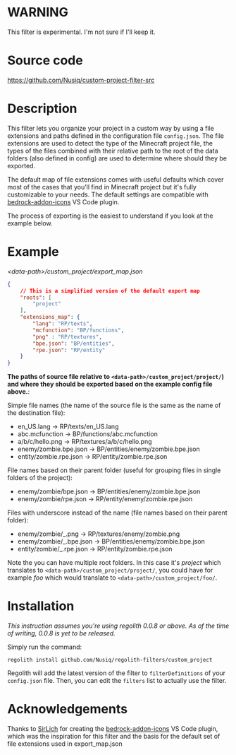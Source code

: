 # WARNING
This filter is experimental. I'm not sure if I'll keep it.

# Source code
https://github.com/Nusiq/custom-project-filter-src

# Description
This filter lets you organize your project in a custom way by using a file
extensions and paths defined in the configuration file `config.json`. The file
extensions are used to detect the type of the Minecraft project file, the types
of the files combined with their relative path to the root of the data folders
(also defined in config) are used to determine where should they be exported.

The default map of file extensions comes with useful defaults which cover most
of the cases that you'll find in Minecraft project but it's fully customizable
to your needs. The default settings are compatible with
[bedrock-addon-icons](https://github.com/SirLich/bedrock-addon-icons)
VS Code plugin.

The process of exporting is the easiest to understand if you look at the
example below.

# Example
_\<data-path\>/custom_project/export_map.json_
```json
{
    // This is a simplified version of the default export map
    "roots": [
        "project"
    ],
    "extensions_map": {
        "lang": "RP/texts",
        "mcfunction": "BP/functions",
        "png" : "RP/textures",
        "bpe.json": "BP/entities",
        "rpe.json": "RP/entity"
    }
}
```

**The paths of source file relative to `<data-path>/custom_project/project/`)
and where they should be exported based on the example config file above.**:


Simple file names (the name of the source file is the same as the name of the
destination file):
- en_US.lang -> RP/texts/en_US.lang
- abc.mcfunction -> BP/functions/abc.mcfunction
- a/b/c/hello.png -> RP/textures/a/b/c/hello.png
- enemy/zombie.bpe.json -> BP/entities/enemy/zombie.bpe.json
- entity/zombie.rpe.json -> RP/entity/zombie.rpe.json

File names based on their parent folder (useful for grouping files in single
folders of the project):
- enemy/zombie/bpe.json -> BP/entities/enemy/zombie.bpe.json
- enemy/zombie/rpe.json -> RP/entity/enemy/zombie.rpe.json

Files with underscore instead of the name (file names based on their parent
folder):
- enemy/zombie/_.png -> RP/textures/enemy/zombie.png
- enemy/zombie/_.bpe.json -> BP/entities/enemy/zombie.bpe.json
- entity/zombie/_.rpe.json -> RP/entity/zombie.rpe.json

Note the you can have multiple root folders. In this case it's _project_
which translates to `<data-path>/custom_project/project/`, you could have for
example _foo_ which would translate to `<data-path>/custom_project/foo/`.

# Installation
_This instruction assumes you're using regolith 0.0.8 or above. As of the time
of writing, 0.0.8 is yet to be released._

Simply run the command:
```
regolith install github.com/Nusiq/regolith-filters/custom_project
```

Regolith will add the latest version of the filter to `filterDefinitions` of
your `config.json` file. Then, you can edit the `filters` list to actually
use the filter.

# Acknowledgements
Thanks to [SirLich](https://github.com/SirLich) for creating the
[bedrock-addon-icons](https://github.com/SirLich/bedrock-addon-icons) VS
Code plugin, which was the inspiration for this filter and the basis for
the default set of file extensions used in export_map.json
